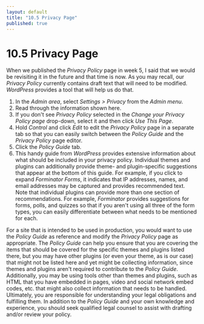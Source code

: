 ```yaml
---
layout: default
title: "10.5 Privacy Page"
published: true
---
```


# 10.5 Privacy Page

When we published the _Privacy Policy_ page in week 5, I said that we would be revisiting it in the future and that time is now. As you may recall, our _Privacy Policy_ currently contains draft text that will need to be modified. _WordPress_ provides a tool that will help us do that.

1. In the _Admin area_, select _Settings > Privacy_ from the _Admin menu_.
2. Read through the information shown here.
3. If you don't see _Privacy Policy_ selected in the _Change your Privacy Policy page_ drop-down, select it and then click _Use This Page_.
4. Hold _Control_ and click _Edit_ to edit the _Privacy Policy_ page in a separate tab so that you can easily switch between the _Policy Guide_ and the _Privacy Policy_ page editor.
5. Click the _Policy Guide_ tab.
6. This handy guide from _WordPress_ provides extensive information about what should be included in your privacy policy. Individual themes and plugins can additionally provide theme- and plugin-specific suggestions that appear at the bottom of this guide. For example, if you click to expand _Forminator Forms_, it indicates that IP addresses, names, and email addresses may be captured and provides recommended text. Note that individual plugins can provide more than one section of recommendations. For example, _Forminator_ provides suggestions for forms, polls, and quizzes so that if you aren't using all three of the form types, you can easily differentiate between what needs to be mentioned for each.

For a site that is intended to be used in production, you would want to use the _Policy Guide_ as reference and modify the _Privacy Policy_ page as appropriate. The _Policy Guide_ can help you ensure that you are covering the items that should be covered for the specific themes and plugins listed there, but you may have other plugins (or even your theme, as is our case) that might not be listed here and yet might be collecting information, since themes and plugins aren't required to contribute to the _Policy Guide_. Additionally, you may be using tools other than themes and plugins, such as HTML that you have embedded in pages, video and social network embed codes, etc. that might also collect information that needs to be handled. Ultimately, you are responsible for understanding your legal obligations and fulfilling them. In addition to the _Policy Guide_ and your own knowledge and experience, you should seek qualified legal counsel to assist with drafting and/or review your policy.
